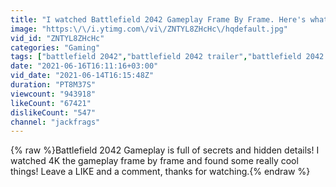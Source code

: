 ```yaml
---
title: "I watched Battlefield 2042 Gameplay Frame By Frame. Here's what I found!"
image: "https:\/\/i.ytimg.com\/vi\/ZNTYL8ZHcHc\/hqdefault.jpg"
vid_id: "ZNTYL8ZHcHc"
categories: "Gaming"
tags: ["battlefield 2042","battlefield 2042 trailer","battlefield 2042 gameplay"]
date: "2021-06-16T16:11:16+03:00"
vid_date: "2021-06-14T16:15:48Z"
duration: "PT8M37S"
viewcount: "943918"
likeCount: "67421"
dislikeCount: "547"
channel: "jackfrags"
---
```

{% raw %}Battlefield 2042 Gameplay is full of secrets and hidden details! I watched 4K the gameplay frame by frame and found some really cool things! Leave a LIKE and a comment, thanks for watching.{% endraw %}
